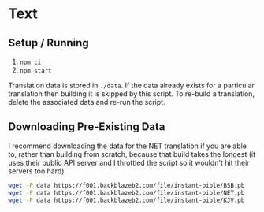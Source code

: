 # Text

## Setup / Running

1. `npm ci`
1. `npm start`

Translation data is stored in `./data`. If the data already exists for a
particular translation then building it is skipped by this script. To re-build
a translation, delete the associated data and re-run the script.

## Downloading Pre-Existing Data

I recommend downloading the data for the NET translation if you are able to,
rather than building from scratch, because that build takes the longest (it
uses their public API server and I throttled the script so it wouldn't hit
their servers too hard).

```sh
wget -P data https://f001.backblazeb2.com/file/instant-bible/BSB.pb
wget -P data https://f001.backblazeb2.com/file/instant-bible/NET.pb
wget -P data https://f001.backblazeb2.com/file/instant-bible/KJV.pb
```

